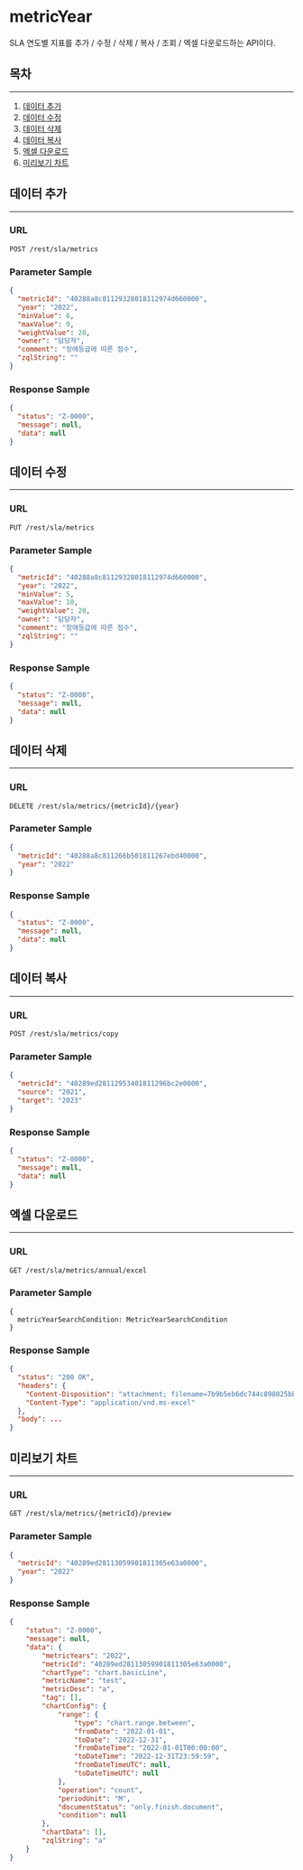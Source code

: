 # metricYear

SLA 연도별 지표를 추가 / 수정 / 삭제 / 복사 / 조회 / 엑셀 다운로드하는 API이다.

## 목차

---

1. [데이터 추가](#데이터-추가)
2. [데이터 수정](#데이터-수정)
3. [데이터 삭제](#데이터-삭제)
4. [데이터 복사](#데이터-복사)
5. [엑셀 다운로드](#엑셀-다운로드)
6. [미리보기 차트](#미리보기-차트)

## 데이터 추가

---

### URL

```
POST /rest/sla/metrics
```

### Parameter Sample

```json
{
  "metricId": "40288a8c81129328018112974d660000",
  "year": "2022",
  "minValue": 6,
  "maxValue": 9,
  "weightValue": 20,
  "owner": "담당자",
  "comment": "장애등급에 따른 점수",
  "zqlString": ""
}
```

### Response Sample

```json
{
  "status": "Z-0000",
  "message": null,
  "data": null
}
```

## 데이터 수정

---

### URL

```
PUT /rest/sla/metrics
```

### Parameter Sample

```json
{
  "metricId": "40288a8c81129328018112974d660000",
  "year": "2022",
  "minValue": 5,
  "maxValue": 10,
  "weightValue": 20,
  "owner": "담당자",
  "comment": "장애등급에 따른 점수",
  "zqlString": ""
}
```

### Response Sample

```json
{
  "status": "Z-0000",
  "message": null,
  "data": null
}
```

## 데이터 삭제

---

### URL

```
DELETE /rest/sla/metrics/{metricId}/{year}
```

### Parameter Sample

```json
{
  "metricId": "40288a8c811266b501811267ebd40000",
  "year": "2022"
}
```

### Response Sample

```json
{
  "status": "Z-0000",
  "message": null,
  "data": null
}
```

## 데이터 복사

---

### URL

```
POST /rest/sla/metrics/copy
```

### Parameter Sample

```json
{
  "metricId": "40289ed28112953401811296bc2e0000",
  "source": "2021",
  "target": "2023"
}
```

### Response Sample

```json
{
  "status": "Z-0000",
  "message": null,
  "data": null
}
```

## 엑셀 다운로드

---

### URL

```
GET /rest/sla/metrics/annual/excel
```

### Parameter Sample

```
{
  metricYearSearchCondition: MetricYearSearchCondition
}
```

### Response Sample

```json
{
  "status": "200 OK",
  "headers": {
    "Content-Disposition": "attachment; filename=7b9b5eb6dc744c898025bb1b8f69ba04",
    "Content-Type": "application/vnd.ms-excel"
  },
  "body": ...
}
```


## 미리보기 차트

---

### URL

```
GET /rest/sla/metrics/{metricId}/preview
```

### Parameter Sample

```json
{
  "metricId": "40289ed28113059901811305e63a0000",
  "year": "2022"
}
```

### Response Sample

```json
{
    "status": "Z-0000",
    "message": null,
    "data": {
        "metricYears": "2022",
        "metricId": "40289ed28113059901811305e63a0000",
        "chartType": "chart.basicLine",
        "metricName": "test",
        "metricDesc": "a",
        "tag": [],
        "chartConfig": {
            "range": {
                "type": "chart.range.between",
                "fromDate": "2022-01-01",
                "toDate": "2022-12-31",
                "fromDateTime": "2022-01-01T00:00:00",
                "toDateTime": "2022-12-31T23:59:59",
                "fromDateTimeUTC": null,
                "toDateTimeUTC": null
            },
            "operation": "count",
            "periodUnit": "M",
            "documentStatus": "only.finish.document",
            "condition": null
        },
        "chartData": [],
        "zqlString": "a"
    }
}
```
